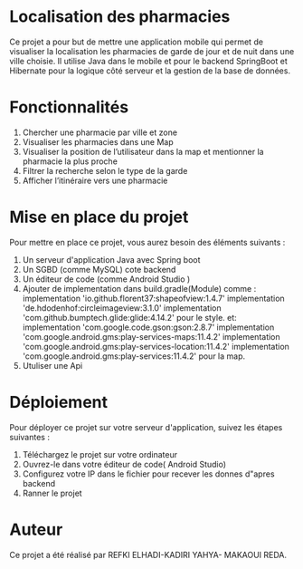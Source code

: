 # Localisation des pharmacies
Ce projet a pour but de mettre une application mobile qui  permet de visualiser la localisation les pharmacies de garde de jour et de nuit dans une ville choisie. Il utilise Java dans le mobile et pour le backend SpringBoot  et Hibernate pour la logique côté serveur et la gestion de la base de données.

# Fonctionnalités
1.  Chercher une pharmacie par ville et zone
2.  Visualiser les pharmacies dans une Map
3.  Visualiser la position de l’utilisateur dans la map et mentionner la pharmacie la plus proche
4.  Filtrer la recherche selon le type de la garde
5.  Afficher l’itinéraire vers une pharmacie
# Mise en place du projet
Pour mettre en place ce projet, vous aurez besoin des éléments suivants :

1. Un serveur d'application Java avec Spring boot
2. Un SGBD (comme MySQL) cote backend
3. Un éditeur de code (comme Android Studio )
4. Ajouter de implementation dans build.gradle(Module) comme :
        implementation 'io.github.florent37:shapeofview:1.4.7'
        implementation 'de.hdodenhof:circleimageview:3.1.0'
        implementation 'com.github.bumptech.glide:glide:4.14.2'
    pour le style.
    et:
        implementation 'com.google.code.gson:gson:2.8.7'
        implementation 'com.google.android.gms:play-services-maps:11.4.2'
        implementation 'com.google.android.gms:play-services-location:11.4.2'
        implementation 'com.google.android.gms:play-services:11.4.2'
     pour la map.
5. Utuliser une Api 

# Déploiement
Pour déployer ce projet sur votre serveur d'application, suivez les étapes suivantes :

1. Téléchargez le projet sur votre ordinateur
2. Ouvrez-le dans votre éditeur de code( Android Studio)
3. Configurez votre IP dans le fichier pour recever les donnes d"apres backend
4. Ranner le projet
# Auteur
Ce projet a été réalisé par REFKI ELHADI-KADIRI YAHYA-  MAKAOUI REDA.


